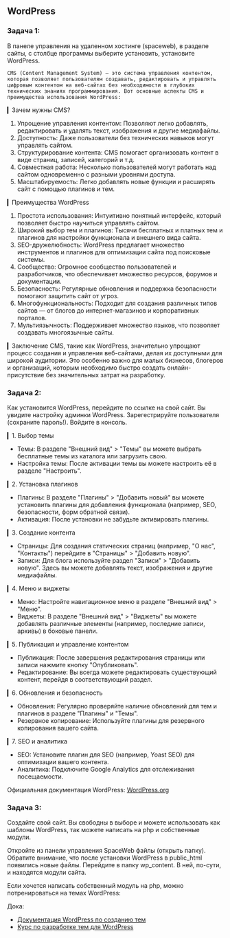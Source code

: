 ## WordPress

### Задача 1: 
В панеле управления на удаленном хостинге (spaceweb), в разделе сайты, с столбце программы выберите установить, установите WordPress. 

    CMS (Content Management System) — это система управления контентом, которая позволяет пользователям создавать, редактировать и управлять цифровым контентом на веб-сайтах без необходимости в глубоких технических знаниях программирования. Вот основные аспекты CMS и преимущества использования WordPress:

▎Зачем нужны CMS?
1. Упрощение управления контентом: Позволяют легко добавлять, редактировать и удалять текст, изображения и другие медиафайлы.
2. Доступность: Даже пользователи без технических навыков могут управлять сайтом.
3. Структурирование контента: CMS помогает организовать контент в виде страниц, записей, категорий и т.д.
4. Совместная работа: Несколько пользователей могут работать над сайтом одновременно с разными уровнями доступа.
5. Масштабируемость: Легко добавлять новые функции и расширять сайт с помощью плагинов и тем.

▎Преимущества WordPress
1. Простота использования: Интуитивно понятный интерфейс, который позволяет быстро научиться управлять сайтом.
2. Широкий выбор тем и плагинов: Тысячи бесплатных и платных тем и плагинов для настройки функционала и внешнего вида сайта.
3. SEO-дружелюбность: WordPress предлагает множество инструментов и плагинов для оптимизации сайта под поисковые системы.
4. Сообщество: Огромное сообщество пользователей и разработчиков, что обеспечивает множество ресурсов, форумов и документации.
5. Безопасность: Регулярные обновления и поддержка безопасности помогают защитить сайт от угроз.
6. Многофункциональность: Подходит для создания различных типов сайтов — от блогов до интернет-магазинов и корпоративных порталов.
7. Мультиязычность: Поддерживает множество языков, что позволяет создавать многоязычные сайты.

▎Заключение
CMS, такие как WordPress, значительно упрощают процесс создания и управления веб-сайтами, делая их доступными для широкой аудитории. Это особенно важно для малых бизнесов, блогеров и организаций, которым необходимо быстро создать онлайн-присутствие без значительных затрат на разработку.

### Задача 2:

Как установится WordPress, перейдите по ссылке на свой сайт. Вы увидите настройку админки WordPress. Зарегестрируйте пользователя (сохраните пароль!). Войдите в консоль.

▎1. Выбор темы
- Темы: В разделе "Внешний вид" > "Темы" вы можете выбрать бесплатные темы из каталога или загрузить свою.
- Настройка темы: После активации темы вы можете настроить её в разделе "Настроить".

▎2. Установка плагинов
- Плагины: В разделе "Плагины" > "Добавить новый" вы можете установить плагины для добавления функционала (например, SEO, безопасности, форм обратной связи).
- Активация: После установки не забудьте активировать плагины.

▎3. Создание контента
- Страницы: Для создания статических страниц (например, "О нас", "Контакты") перейдите в "Страницы" > "Добавить новую".
- Записи: Для блога используйте раздел "Записи" > "Добавить новую". Здесь вы можете добавлять текст, изображения и другие медиафайлы.

▎4. Меню и виджеты
- Меню: Настройте навигационное меню в разделе "Внешний вид" > "Меню".
- Виджеты: В разделе "Внешний вид" > "Виджеты" вы можете добавлять различные элементы (например, последние записи, архивы) в боковые панели.

▎5. Публикация и управление контентом
- Публикация: После завершения редактирования страницы или записи нажмите кнопку "Опубликовать".
- Редактирование: Вы всегда можете редактировать существующий контент, перейдя в соответствующий раздел.

▎6. Обновления и безопасность
- Обновления: Регулярно проверяйте наличие обновлений для тем и плагинов в разделе "Плагины" и "Темы".
- Резервное копирование: Используйте плагины для резервного копирования вашего сайта.

▎7. SEO и аналитика
- SEO: Установите плагин для SEO (например, Yoast SEO) для оптимизации вашего контента.
- Аналитика: Подключите Google Analytics для отслеживания посещаемости.

Официальная документация WordPress: [WordPress.org](https://wordpress.org/support/)

### Задача 3:

Создайте свой сайт. Вы свободны в выборе и можете использовать как шаблоны WordPress, так можете написать на php и собственные модули.

Откройте из панели управления SpaceWeb файлы (открыть папку). Обратите внимание, что после установки WordPress в public_html появились новые файлы. Перейдите в папку wp_content. В ней, по-сути, и находятся модули сайта.

Если хочется написать собственный модуль на php, можно потренироваться на темах WordPress:

Дока: 
- [Документация WordPress по созданию тем](https://developer.wordpress.org/themes/)
- [Курс по разработке тем для WordPress](https://learn.wordpress.org/course/theme-development/)
